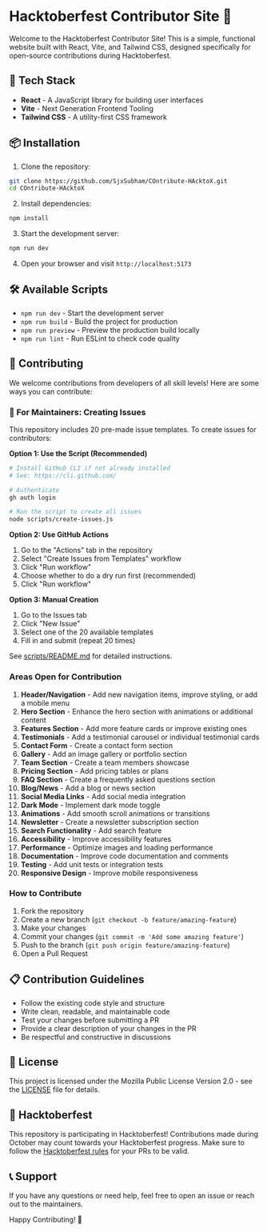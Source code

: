 # Hacktoberfest Contributor Site 🎃

Welcome to the Hacktoberfest Contributor Site! This is a simple, functional website built with React, Vite, and Tailwind CSS, designed specifically for open-source contributions during Hacktoberfest.

## 🚀 Tech Stack

- **React** - A JavaScript library for building user interfaces
- **Vite** - Next Generation Frontend Tooling
- **Tailwind CSS** - A utility-first CSS framework

## 📦 Installation

1. Clone the repository:
```bash
git clone https://github.com/SjxSubham/COntribute-HAcktoX.git
cd COntribute-HAcktoX
```

2. Install dependencies:
```bash
npm install
```

3. Start the development server:
```bash
npm run dev
```

4. Open your browser and visit `http://localhost:5173`

## 🛠️ Available Scripts

- `npm run dev` - Start the development server
- `npm run build` - Build the project for production
- `npm run preview` - Preview the production build locally
- `npm run lint` - Run ESLint to check code quality

## 🤝 Contributing

We welcome contributions from developers of all skill levels! Here are some ways you can contribute:

### 📝 For Maintainers: Creating Issues

This repository includes 20 pre-made issue templates. To create issues for contributors:

**Option 1: Use the Script (Recommended)**
```bash
# Install GitHub CLI if not already installed
# See: https://cli.github.com/

# Authenticate
gh auth login

# Run the script to create all issues
node scripts/create-issues.js
```

**Option 2: Use GitHub Actions**
1. Go to the "Actions" tab in the repository
2. Select "Create Issues from Templates" workflow
3. Click "Run workflow"
4. Choose whether to do a dry run first (recommended)
5. Click "Run workflow"

**Option 3: Manual Creation**
1. Go to the Issues tab
2. Click "New Issue"
3. Select one of the 20 available templates
4. Fill in and submit (repeat 20 times)

See [scripts/README.md](scripts/README.md) for detailed instructions.

### Areas Open for Contribution

1. **Header/Navigation** - Add new navigation items, improve styling, or add a mobile menu
2. **Hero Section** - Enhance the hero section with animations or additional content
3. **Features Section** - Add more feature cards or improve existing ones
4. **Testimonials** - Add a testimonial carousel or individual testimonial cards
5. **Contact Form** - Create a contact form section
6. **Gallery** - Add an image gallery or portfolio section
7. **Team Section** - Create a team members showcase
8. **Pricing Section** - Add pricing tables or plans
9. **FAQ Section** - Create a frequently asked questions section
10. **Blog/News** - Add a blog or news section
11. **Social Media Links** - Add social media integration
12. **Dark Mode** - Implement dark mode toggle
13. **Animations** - Add smooth scroll animations or transitions
14. **Newsletter** - Create a newsletter subscription section
15. **Search Functionality** - Add search feature
16. **Accessibility** - Improve accessibility features
17. **Performance** - Optimize images and loading performance
18. **Documentation** - Improve code documentation and comments
19. **Testing** - Add unit tests or integration tests
20. **Responsive Design** - Improve mobile responsiveness

### How to Contribute

1. Fork the repository
2. Create a new branch (`git checkout -b feature/amazing-feature`)
3. Make your changes
4. Commit your changes (`git commit -m 'Add some amazing feature'`)
5. Push to the branch (`git push origin feature/amazing-feature`)
6. Open a Pull Request

## 📋 Contribution Guidelines

- Follow the existing code style and structure
- Write clean, readable, and maintainable code
- Test your changes before submitting a PR
- Provide a clear description of your changes in the PR
- Be respectful and constructive in discussions

## 📜 License

This project is licensed under the Mozilla Public License Version 2.0 - see the [LICENSE](LICENSE) file for details.

## 🌟 Hacktoberfest

This repository is participating in Hacktoberfest! Contributions made during October may count towards your Hacktoberfest progress. Make sure to follow the [Hacktoberfest rules](https://hacktoberfest.com/participation/) for your PRs to be valid.

## 📞 Support

If you have any questions or need help, feel free to open an issue or reach out to the maintainers.

Happy Contributing! 🎉
